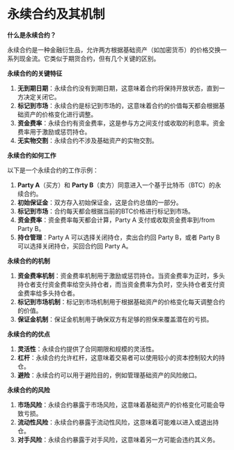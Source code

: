 **永续合约及其机制**
=====================

**什么是永续合约？**

永续合约是一种金融衍生品，允许两方根据基础资产（如加密货币）的价格交换一系列现金流。它类似于期货合约，但有几个关键的区别。

**永续合约的关键特征**

1. **无到期日期**：永续合约没有到期日期，这意味着合约将保持开放状态，直到一方决定关闭它。
2. **标记到市场**：永续合约是标记到市场的，这意味着合约的价值每天都会根据基础资产的价格变化进行调整。
3. **资金费率**：永续合约有资金费率，这是参与方之间支付或收取的利息率。资金费率用于激励或惩罚持仓。
4. **无实物交割**：永续合约不涉及基础资产的实物交割。

**永续合约如何工作**

以下是一个永续合约的工作示例：

1. **Party A**（买方）和 **Party B**（卖方）同意进入一个基于比特币（BTC）的永续合约。
2. **初始保证金**：双方存入初始保证金，这是合约总值的一部分。
3. **标记到市场**：合约每天都会根据当前的BTC价格进行标记到市场。
4. **资金费率**：资金费率每天都会计算，Party A 支付或收取资金费率到/from Party B。
5. **持仓管理**：Party A 可以选择关闭持仓，卖出合约回 Party B，或者 Party B 可以选择关闭持仓，买回合约回 Party A。

**永续合约的机制**

1. **资金费率机制**：资金费率机制用于激励或惩罚持仓。当资金费率为正时，多头持仓者支付资金费率给空头持仓者，而当资金费率为负时，空头持仓者支付资金费率给多头持仓者。
2. **标记到市场机制**：标记到市场机制用于根据基础资产的价格变化每天调整合约的价值。
3. **保证金机制**：保证金机制用于确保双方有足够的担保来覆盖潜在的亏损。

**永续合约的优点**

1. **灵活性**：永续合约提供了合同期限和规模的灵活性。
2. **杠杆**：永续合约允许杠杆，这意味着交易者可以使用较小的资本控制较大的持仓。
3. **避险**：永续合约可以用于避险目的，例如管理基础资产的风险敞口。

**永续合约的风险**

1. **市场风险**：永续合约暴露于市场风险，这意味着基础资产的价格变化可能会导致亏损。
2. **流动性风险**：永续合约暴露于流动性风险，这意味着可能难以进入或退出持仓。
3. **对手风险**：永续合约暴露于对手风险，这意味着另一方可能会违约其义务。
